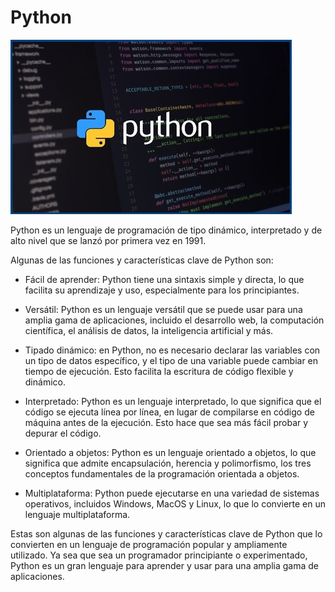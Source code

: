 # Python 

![Descripción de la imagen](/figures/python.jpg)

Python es un lenguaje de programación de tipo dinámico, interpretado y de alto nivel que se lanzó por primera vez en 1991. 

Algunas de las funciones y características clave de Python son:

- Fácil de aprender: Python tiene una sintaxis simple y directa, lo que facilita su aprendizaje y uso, especialmente para los principiantes.

- Versátil: Python es un lenguaje versátil que se puede usar para una amplia gama de aplicaciones, incluido el desarrollo web, la computación científica, el análisis de datos, la inteligencia artificial y más.

- Tipado dinámico: en Python, no es necesario declarar las variables con un tipo de datos específico, y el tipo de una variable puede cambiar en tiempo de ejecución. Esto facilita la escritura de código flexible y dinámico.

- Interpretado: Python es un lenguaje interpretado, lo que significa que el código se ejecuta línea por línea, en lugar de compilarse en código de máquina antes de la ejecución. Esto hace que sea más fácil probar y depurar el código.

- Orientado a objetos: Python es un lenguaje orientado a objetos, lo que significa que admite encapsulación, herencia y polimorfismo, los tres conceptos fundamentales de la programación orientada a objetos.

- Multiplataforma: Python puede ejecutarse en una variedad de sistemas operativos, incluidos Windows, MacOS y Linux, lo que lo convierte en un lenguaje multiplataforma.

Estas son algunas de las funciones y características clave de Python que lo convierten en un lenguaje de programación popular y ampliamente utilizado. Ya sea que sea un programador principiante o experimentado, Python es un gran lenguaje para aprender y usar para una amplia gama de aplicaciones.